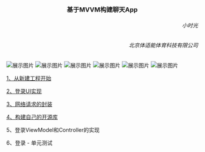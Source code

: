 <h3><center>基于MVVM构建聊天App</center></h3>

<h6 align='right'>小时光</h6>
<h6  align='right'>北京体适能体育科技有限公司</h6> 

![展示图片](https://github.com/dengfeng520/xiaoshiguangBlog/blob/master/RPChat/Images/RPChat01.png?raw=true)
![展示图片](https://github.com/dengfeng520/xiaoshiguangBlog/blob/master/RPChat/Images/RPChat02.png?raw=true)
![展示图片](https://github.com/dengfeng520/xiaoshiguangBlog/blob/master/RPChat/Images/RPChat03.png?raw=true)
![展示图片](https://github.com/dengfeng520/xiaoshiguangBlog/blob/master/RPChat/Images/RPChat04.png?raw=true)
![展示图片](https://github.com/dengfeng520/xiaoshiguangBlog/blob/master/RPChat/Images/RPChat05.png?raw=true)
![展示图片](https://github.com/dengfeng520/xiaoshiguangBlog/blob/master/RPChat/Images/RPChat06.png?raw=true)


[1、从新建工程开始](https://github.com/dengfeng520/xiaoshiguangBlog/blob/master/RPChat/%E5%9F%BA%E4%BA%8EMVVM%E6%9E%84%E5%BB%BA%E8%81%8A%E5%A4%A9App(%E4%B8%80)%E4%BB%8E....md)

[2、登录UI实现](https://github.com/dengfeng520/xiaoshiguangBlog/blob/master/RPChat/%E7%99%BB%E5%BD%95%E7%95%8C%E9%9D%A2UI%E5%AE%9E%E7%8E%B0.md)

[3、网络请求的封装](https://github.com/dengfeng520/xiaoshiguangBlog/blob/master/RPChat/%E7%BD%91%E7%BB%9C%E8%AF%B7%E6%B1%82%E5%B0%81%E8%A3%85.md)

[4、构建自己的开源库](https://github.com/dengfeng520/xiaoshiguangBlog/blob/master/RPChat/%E6%9E%84%E5%BB%BA%E4%B8%80%E4%B8%AA%E5%BC%80%E6%BA%90%E5%BA%93.md)

5、登录ViewModel和Controller的实现

6、登录 - 单元测试


